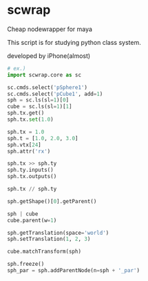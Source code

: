 # scwrap
Cheap nodewrapper for maya

This script is for studying python class system.

developed by iPhone(almost)

```python
# ex.)
import scwrap.core as sc

sc.cmds.select('pSphere1')
sc.cmds.select('pCube1', add=1)
sph = sc.ls(sl=1)[0]
cube = sc.ls(sl=1)[1]
sph.tx.get()
sph.tx.set(1.0)

sph.tx = 1.0
sph.t = [1.0, 2.0, 3.0]
sph.vtx[24]
sph.attr('rx')

sph.tx >> sph.ty
sph.ty.inputs()
sph.tx.outputs()

sph.tx // sph.ty

sph.getShape()[0].getParent()

sph | cube
cube.parent(w=1)

sph.getTranslation(space='world')
sph.setTranslation(1, 2, 3)

cube.matchTransform(sph)

sph.freeze()
sph_par = sph.addParentNode(n=sph + '_par')

```